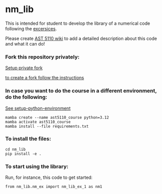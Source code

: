 # nm_lib

This is intended for student to develop the library of a numerical code following the [excersices](https://github.com/AST-Course/AST5110/).

Please create [AST 5110 wiki](https://github.com/AST-Course/AST5110/wiki) to add a detailed description about this code and what it can do!

### Fork this repository privately:

[Setup private fork](https://github.com/AST-Course/AST5110/wiki/Setup-private-fork)

[to create a fork follow the instructions](https://gist.github.com/0xjac/85097472043b697ab57ba1b1c7530274)

### In case you want to do the course in a different environment, do the following:

[See setup-python-environment](https://github.com/AST-Course/AST5110/wiki/Setup-python-environment)

```
mamba create --name ast5110_course python=3.12
mamba activate ast5110_course
mamba install --file requirements.txt
```

### To install the files:
```
cd nm_lib
pip install -e .
```

### To start using the library:
Run, for instance, this code to get started:
```
from nm_lib.nm_ex import nm_lib_ex_1 as nm1
```
